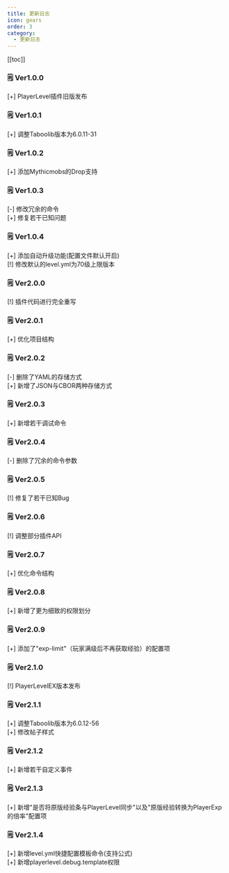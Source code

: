 ```yaml
---
title: 更新日志
icon: gears
order: 3
category:
  - 更新日志
---
```


[[toc]]

### 🗒️ Ver1.0.0 
[+] PlayerLevel插件旧版发布  

### 🗒️ Ver1.0.1 
[+] 调整Taboolib版本为6.0.11-31  

### 🗒️ Ver1.0.2 
[+] 添加Mythicmobs的Drop支持  

### 🗒️ Ver1.0.3 
[-] 修改冗余的命令  
[+] 修复若干已知问题  

### 🗒️ Ver1.0.4 
[+] 添加自动升级功能(配置文件默认开启)  
[!] 修改默认的level.yml为70级上限版本  

### 🗒️ Ver2.0.0 
[!] 插件代码进行完全重写  

### 🗒️ Ver2.0.1 
[+] 优化项目结构  

### 🗒️ Ver2.0.2 
[-] 删除了YAML的存储方式  
[+] 新增了JSON与CBOR两种存储方式  

### 🗒️ Ver2.0.3 
[+] 新增若干调试命令  

### 🗒️ Ver2.0.4 
[-] 删除了冗余的命令参数  

### 🗒️ Ver2.0.5 
[!] 修复了若干已知Bug  

### 🗒️ Ver2.0.6 
[!] 调整部分插件API  

### 🗒️ Ver2.0.7 
[+] 优化命令结构  

### 🗒️ Ver2.0.8 
[+] 新增了更为细致的权限划分  

### 🗒️ Ver2.0.9 
[+] 添加了"exp-limit"（玩家满级后不再获取经验）的配置项  

### 🗒️ Ver2.1.0 
[!] PlayerLevelEX版本发布  

### 🗒️ Ver2.1.1 
[+] 调整Taboolib版本为6.0.12-56  
[+] 修改帖子样式  

### 🗒️ Ver2.1.2 
[+] 新增若干自定义事件  

### 🗒️ Ver2.1.3 
[+] 新增"是否将原版经验条与PlayerLevel同步"以及"原版经验转换为PlayerExp的倍率"配置项  

### 🗒️ Ver2.1.4 
[+] 新增level.yml快捷配置模板命令(支持公式)  
[+] 新增playerlevel.debug.template权限

